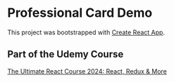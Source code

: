 # Professional Card Demo

This project was bootstrapped with [Create React App](https://github.com/facebook/create-react-app).

## Part of the Udemy Course

[The Ultimate React Course 2024: React, Redux & More](https://www.udemy.com/course/the-ultimate-react-course/)
